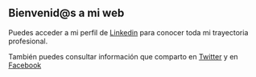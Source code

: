 ## Bienvenid@s a mi web

Puedes acceder a mi perfil de [Linkedin](https://www.linkedin.com/in/joseramongg) para conocer toda mi trayectoria profesional.

También puedes consultar información que comparto en [Twitter](https://twitter.com/joseramongg) y en [Facebook](https://www.facebook.com/joseramon.garcia.3382/)
